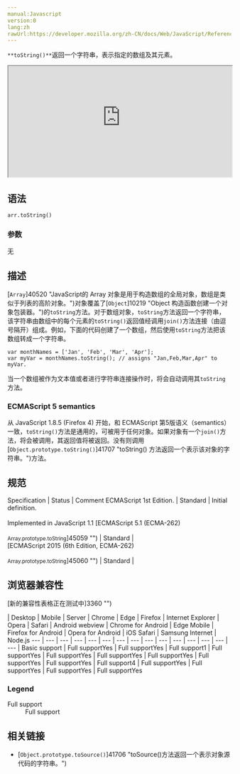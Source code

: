 ```yaml
---
manual:Javascript
version:0
lang:zh
rawUrl:https://developer.mozilla.org/zh-CN/docs/Web/JavaScript/Reference/Global_Objects/Array/toString
---
```






`**toString()**`返回一个字符串，表示指定的数组及其元素。

<iframe src='https://interactive-examples.mdn.mozilla.net/pages/js/array-tostring.html' width='100%' height='250'></iframe>

## 语法<a name="Syntax"></a>

```
arr.toString()
```

### 参数<a name="Parameters"></a>


无


## 描述<a name="描述"></a>


[`Array`]40520 "JavaScript的 Array 对象是用于构造数组的全局对象，数组是类似于列表的高阶对象。")对象覆盖了[`Object`]10219 "Object 构造函数创建一个对象包装器。")的`toString`方法。对于数组对象，`toString`方法返回一个字符串，该字符串由数组中的每个元素的`toString()`返回值经调用`join()`方法连接（由逗号隔开）组成。例如，下面的代码创建了一个数组，然后使用`toString`方法把该数组转成一个字符串。


```
var monthNames = ['Jan', 'Feb', 'Mar', 'Apr'];
var myVar = monthNames.toString(); // assigns "Jan,Feb,Mar,Apr" to myVar.
```


当一个数组被作为文本值或者进行字符串连接操作时，将会自动调用其`toString`方法。


### ECMAScript 5 semantics<a name="ECMAScript_5_semantics"></a>


从 JavaScript 1.8.5 (Firefox 4) 开始，和 ECMAScript 第5版语义（semantics）一致，`toString()`方法是通用的，可被用于任何对象。如果对象有一个`join()`方法，将会被调用，其返回值将被返回。没有则调用[`Object.prototype.toString()`]41707 "toString() 方法返回一个表示该对象的字符串。")方法。


## 规范<a name="规范"></a>

Specification | Status | Comment 
ECMAScript 1st Edition. | Standard | Initial definition.<br></br>Implemented in JavaScript 1.1 
[ECMAScript 5.1 (ECMA-262)<br></br><small>Array.prototype.toString</small>]45059 "") | Standard |  
[ECMAScript 2015 (6th Edition, ECMA-262)<br></br><small>Array.prototype.toString</small>]45060 "") | Standard |  


## 浏览器兼容性<a name="浏览器兼容性"></a>
[新的兼容性表格正在测试中<i></i>]3360 "")

 | <abbr>Desktop<i></i></abbr> | <abbr>Mobile<i></i></abbr> | <abbr>Server<i></i></abbr> 
 | <abbr>Chrome<i></i></abbr> | <abbr>Edge<i></i></abbr> | <abbr>Firefox<i></i></abbr> | <abbr>Internet Explorer<i></i></abbr> | <abbr>Opera<i></i></abbr> | <abbr>Safari<i></i></abbr> | <abbr>Android webview<i></i></abbr> | <abbr>Chrome for Android<i></i></abbr> | <abbr>Edge Mobile<i></i></abbr> | <abbr>Firefox for Android<i></i></abbr> | <abbr>Opera for Android<i></i></abbr> | <abbr>iOS Safari<i></i></abbr> | <abbr>Samsung Internet<i></i></abbr> | <abbr>Node.js<i></i></abbr> 
 ---  |  ---  |  ---  |  ---  |  ---  |  ---  |  ---  |  ---  |  ---  |  ---  |  ---  |  ---  |  ---  |  ---  |  ---  | 
Basic support | <abbr>Full support</abbr>Yes | <abbr>Full support</abbr>Yes | <abbr>Full support</abbr>1 | <abbr>Full support</abbr>Yes | <abbr>Full support</abbr>Yes | <abbr>Full support</abbr>Yes | <abbr>Full support</abbr>Yes | <abbr>Full support</abbr>Yes | <abbr>Full support</abbr>Yes | <abbr>Full support</abbr>4 | <abbr>Full support</abbr>Yes | <abbr>Full support</abbr>Yes | <abbr>Full support</abbr>Yes | <abbr>Full support</abbr>Yes 


### Legend<a name="Legend"></a>
<dl><dt id=''><abbr>Full support</abbr></dt><dd>Full support</dd></dl>


## 相关链接<a name="See_Also"></a>

* [`Object.prototype.toSource()`]41706 "toSource()方法返回一个表示对象源代码的字符串。")



